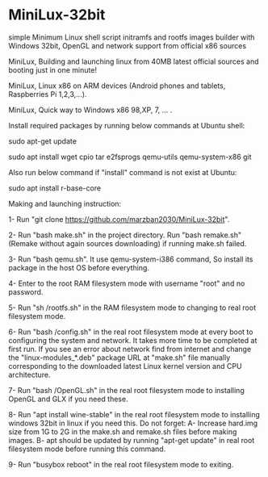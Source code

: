 # MiniLux-32bit
simple Minimum Linux shell script initramfs and rootfs images builder with Windows 32bit, OpenGL and network support from official x86 sources

MiniLux, Building and launching linux from 40MB latest official sources and booting just in one minute!

MiniLux, Linux x86 on ARM devices (Android phones and tablets, Raspberries Pi 1,2,3,...).

MiniLux, Quick way to Windows x86 98,XP, 7, ... .

Install required packages by running below commands at Ubuntu shell:

sudo apt-get update

sudo apt install wget cpio tar e2fsprogs qemu-utils qemu-system-x86 git

Also run below command if "install" command is not exist at Ubuntu:

sudo apt install r-base-core

Making and launching instruction:

1- Run "git clone https://github.com/marzban2030/MiniLux-32bit".

2- Run "bash make.sh" in the project directory. Run "bash remake.sh" (Remake without again sources downloading) if running make.sh failed.

3- Run "bash qemu.sh". It use qemu-system-i386 command, So install its package in the host OS before everything.

4- Enter to the root RAM filesystem mode with username "root" and no password.

5- Run "sh /rootfs.sh" in the RAM filesystem mode to changing to real root filesystem mode.

6- Run "bash /config.sh" in the real root filesystem mode at every boot to configuring the system and network. It takes more time to be completed at first run. If you see an error about network find from internet and change the "linux-modules_*.deb" package URL at "make.sh" file manually corresponding to the downloaded latest Linux kernel version and CPU architecture.

7- Run "bash /OpenGL.sh" in the real root filesystem mode to installing OpenGL and GLX if you need these.

8- Run "apt install wine-stable" in the real root filesystem mode to installing windows 32bit in linux if you need this. Do not forget: A- Increase hard.img size from 1G to 2G in the make.sh and remake.sh files before making images. B- apt should be updated by running "apt-get update" in real root filesystem mode before running this command.

9- Run "busybox reboot" in the real root filesystem mode to exiting.
